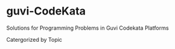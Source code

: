 # guvi-CodeKata


Solutions for Programming Problems in Guvi Codekata Platforms

Catergorized by Topic
